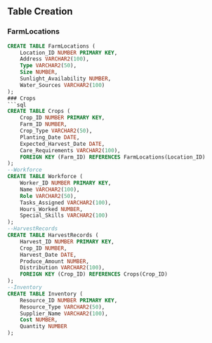## Table Creation
### FarmLocations
```sql
CREATE TABLE FarmLocations (
    Location_ID NUMBER PRIMARY KEY,
    Address VARCHAR2(100),
    Type VARCHAR2(50),
    Size NUMBER,
    Sunlight_Availability NUMBER,
    Water_Sources VARCHAR2(100)
);
### Crops
```sql
CREATE TABLE Crops (
    Crop_ID NUMBER PRIMARY KEY,
    Farm_ID NUMBER,
    Crop_Type VARCHAR2(50),
    Planting_Date DATE,
    Expected_Harvest_Date DATE,
    Care_Requirements VARCHAR2(100),
    FOREIGN KEY (Farm_ID) REFERENCES FarmLocations(Location_ID)
);
--Workforce
CREATE TABLE Workforce (
    Worker_ID NUMBER PRIMARY KEY,
    Name VARCHAR2(100),
    Role VARCHAR2(50),
    Tasks_Assigned VARCHAR2(100),
    Hours_Worked NUMBER,
    Special_Skills VARCHAR2(100)
);
--HarvestRecords
CREATE TABLE HarvestRecords (
    Harvest_ID NUMBER PRIMARY KEY,
    Crop_ID NUMBER,
    Harvest_Date DATE,
    Produce_Amount NUMBER,
    Distribution VARCHAR2(100),
    FOREIGN KEY (Crop_ID) REFERENCES Crops(Crop_ID)
);
--Inventory
CREATE TABLE Inventory (
    Resource_ID NUMBER PRIMARY KEY,
    Resource_Type VARCHAR2(50),
    Supplier_Name VARCHAR2(100),
    Cost NUMBER,
    Quantity NUMBER
);
